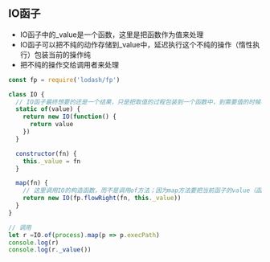 ## IO函子
* IO函子中的_value是一个函数，这里是把函数作为值来处理
* IO函子可以把不纯的动作存储到_value中，延迟执行这个不纯的操作（惰性执行）包装当前的操作纯
* 把不纯的操作交给调用者来处理
```javascript
const fp = require('lodash/fp')

class IO {
  // IO函子最终想要的还是一个结果，只是把取值的过程包装到一个函数中，到需要值的时候再执行这个函数取值
  static of(value) {
    return new IO(function() {
      return value
    })
  }

  constructor(fn) {
    this._value = fn
  }

  map(fn) {
    // 这里调用IO的构造函数，而不是调用of方法；因为map方法要把当前函子的value（函数）和传入的fn函数组合成一个新的函数，而不是调用函数处理值
    return new IO(fp.flowRight(fn, this._value))
  }
}

// 调用
let r =IO.of(process).map(p => p.execPath)
console.log(r)
console.log(r._value())
```
